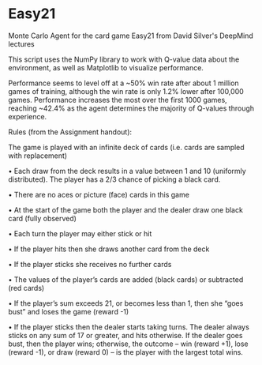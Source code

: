# Easy21
Monte Carlo Agent for the card game Easy21 from David Silver's DeepMind lectures

This script uses the NumPy library to work with Q-value data about the environment, as well as Matplotlib to visualize performance.

Performance seems to level off at a ~50% win rate after about 1 million games of training, although the win rate is only 1.2% lower after 100,000 games. Performance increases the most over the first 1000 games, reaching ~42.4% as the agent determines the majority of Q-values through experience.

Rules (from the Assignment handout):

The game is played with an infinite deck of cards (i.e. cards are sampled with replacement)

• Each draw from the deck results in a value between 1 and 10 (uniformly distributed). The player has a 2/3 chance of picking a black card.

• There are no aces or picture (face) cards in this game

• At the start of the game both the player and the dealer draw one black card (fully observed)

• Each turn the player may either stick or hit

• If the player hits then she draws another card from the deck

• If the player sticks she receives no further cards

• The values of the player’s cards are added (black cards) or subtracted (red cards)

• If the player’s sum exceeds 21, or becomes less than 1, then she “goes bust” and loses the game (reward -1)

• If the player sticks then the dealer starts taking turns. The dealer always sticks on any sum of 17 or greater, and hits otherwise. If the dealer goes bust, then the player wins; otherwise, the outcome – win (reward +1), lose (reward -1), or draw (reward 0) – is the player with the largest total wins.
